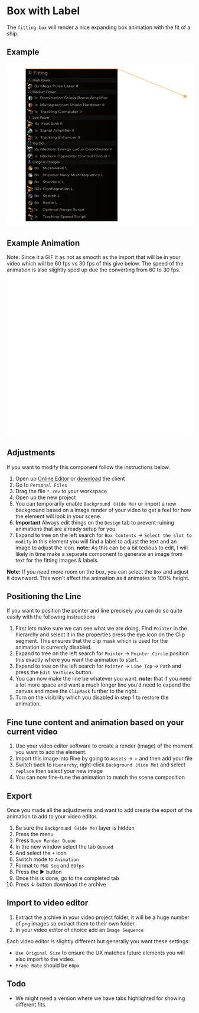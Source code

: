 # Box with Label
The `fitting-box` will render a nice expanding box animation with the fit of a ship.

## Example 
![example](assets/example.png)

## Example Animation
Note: Since it a GIF it as not as smooth as the import that will be in your video which will be 60 fps vs 30 fps of this give below. The speed of the animation is also slightly sped up due the converting from 60 to 30 fps.
![example](assets/example.gif)

## Adjustments
If you want to modify this component follow the instructions below.
1. Open up [Online Editor](https://editor.rive.app/) or [download](https://rive.app/downloads) the client 
2. Go to `Personal Files`
3. Drag the file `*.rev` to your workspace
4. Open up the new project
5. You can temporarily enable `Background (Hide Me)` or import a new background based on a image render of your video to get a feel for how the element will look in your scene. 
6. **Important** Always edit things on the `Design` tab to prevent ruining animations that are already setup for you.
7. Expand to tree on the left search for `Box Contents` → `Select the slot to modify` in this element you will find a label to adjust the text and an image to adjust the icon. **note:** As this can be a bit tedious to edit, I will likely in time make a separate component to generate an image from text for the fitting images & labels. 

**Note:** If you need more room on the box, you can select the `Box` and adjust it downward. This won't affect the animation as it animates to 100% height.

## Positioning the Line
If you want to position the pointer and line precisely you can do so quite easily with the following instructions
1. First lets make sure we can see what we are doing, Find `Pointer` in the hierarchy and select it in the properties press the eye icon on the Clip segment. This ensures that the clip mask which is used for the animation is currently disabled. 
2. Expand to tree on the left search for `Pointer` → `Pointer Circle` position this exactly where you want the animation to start.
3. Expand to tree on the left search for `Pointer` → `Line Top` → `Path` and press the `Edit Vertices` button.
4. You can now make the line be whatever you want. **note:** that if you need a lot more space and want a much longer line you'd need to expand the canvas and move the `ClipMask` further to the right.
5. Turn on the visibility which you disabled in step 1 to restore the animation.

## Fine tune content and animation based on your current video
1. Use your video editor software to create a render (image) of the moment you want to add the element.
2. Import this image into Rive by going to `Assets` → + and then add your file
3. Switch back to `Hierarchy`, right-click `Background (Hide Me)` and select `replace` then select your new image
4. You can now fine-tune the animation to match the scene composition

## Export
Once you made all the adjustments and want to add create the export of the animation to add to your video editor.

1. Be sure the `Background (Hide Me)` layer is hidden
2. Press the menu
3. Press `Open Render Queue`
4. In the new window select the tab `Queued`
5. And select the `+` icon
6. Switch mode to `Animation`
7. Format to `PNG Seq` and `60fps`
8. Press the ▶ button
9. Once this is done, go to the completed tab
10. Press ↓ button download the archive

## Import to video editor

1. Extract the archive in your video project folder, it will be a huge number of `png` images so extract them to their own folder.
2. In your video editor of choice add an `Image Sequence`

Each video editor is slightly different but generally you want these settings:
- `Use Original Size` to ensure the UX matches future elements you will also import to the video. 
- `Frame Rate` should be `60px`

## Todo
- We might need a version where we have tabs highlighted for showing different fits.
